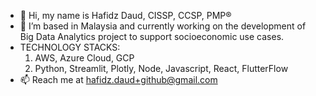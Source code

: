 - 👋 Hi, my name is Hafidz Daud, CISSP, CCSP, PMP®
- 🌱 I’m based in Malaysia and currently working on the development of Big Data Analytics project to support socioeconomic use cases.
- TECHNOLOGY STACKS:
  1. AWS, Azure Cloud, GCP
  2. Python, Streamlit, Plotly, Node, Javascript, React, FlutterFlow
- 📫 Reach me at hafidz.daud+github@gmail.com

<!---
Work In Progress
--->
